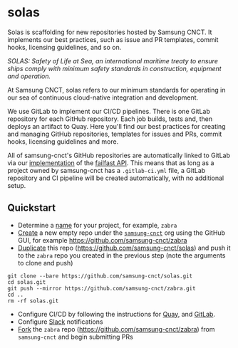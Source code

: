 # solas
Solas is scaffolding for new repositories hosted by Samsung CNCT. It implements our best practices, such as issue and PR templates, commit hooks, licensing guidelines, and so on.

_SOLAS: Safety of Life at Sea, an international maritime treaty to ensure ships comply with minimum safety standards in construction, equipment and operation._

At Samsung CNCT, solas refers to our minimum standards for operating in our sea of continuous cloud-native integration and development. 

We use GitLab to implement our CI/CD pipelines. There is one GitLab repository for 
each GitHub repository. Each job builds, tests and, then deploys an artifact
to Quay. Here you'll find our best practices for creating and managing GitHub repositories, templates for issues and PRs, commit hooks, licensing guidelines and more.

All of samsung-cnct's GitHub repositories are automatically linked to GitLab via our [implementation](https://github.com/samsung-cnct/chart-failfast-ci) of the [failfast API](https://github.com/samsung-cnct/failfast-api). This means that as long as a project owned by samsung-cnct has a `.gitlab-ci.yml` file, a GitLab repository and CI pipeline will be created automatically, with no additional setup.

## Quickstart

- Determine a [name](http://phrontistery.info/nautical.html) for your project,
for example, `zabra`
- [Create](https://help.github.com/articles/creating-a-new-repository/) a
new empty repo under the [`samsung-cnct`](https://github.com/samsung-cnct)
org using the GitHub GUI, for example https://github.com/samsung-cnct/zabra
- [Duplicate](https://help.github.com/articles/duplicating-a-repository/)
this repo (https://github.com/samsung-cnct/solas) and push it to the `zabra`
repo you created in the previous step (note the arguments to clone and push)

```
git clone --bare https://github.com/samsung-cnct/solas.git
cd solas.git
git push --mirror https://github.com/samsung-cnct/zabra.git
cd ..
rm -rf solas.git
```

- Configure CI/CD by following the instructions for [Quay](/docs/quay.md), and [GitLab](/docs/gitlab.md).
- Configure [Slack](/docs/slack.md) notifications
- [Fork](https://help.github.com/articles/fork-a-repo/) the `zabra` repo
(https://github.com/samsung-cnct/zabra) from `samsung-cnct` and begin
submitting PRs
